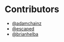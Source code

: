 # Contributors

* [@adamchainz](https://github.com/adamchainz/)
* [@escaped](https://github.com/escaped/)
* [@brianhelba](https://github.com/brianhelba)
